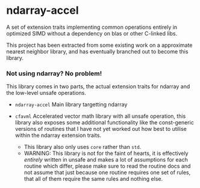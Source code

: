# ndarray-accel

A set of extension traits implementing common operations entirely in optimized SIMD 
without a dependency on blas or other C-linked libs.

This project has been extracted from some existing work on a approximate nearest 
neighbor library, and has eventually branched out to become this library.

### Not using ndarray? No problem!

This library comes in two parts, the actual extension traits for ndarray and the
low-level unsafe operations.

- `ndarray-accel` Main library targetting ndarray
- `cfavml` Accelerated vector math library with all unsafe operation, this library
  also exposes some additional functionality like the const-generic versions
  of routines that I have not yet worked out how best to utilise within the ndarray
  extension traits.
  
  * This library also only uses `core` rather than `std`.
  * WARNING: This library is not for the faint of hearts, it is effectively _entirely_
    written in unsafe and makes a lot of assumptions for each routine which differ, please
    make sure to read the routine docs and not assume that just because one routine requires
    one set of rules, that all of them require the same rules and nothing else.

